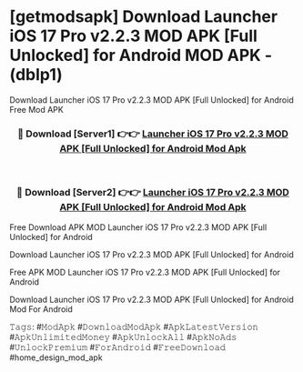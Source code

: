 # [getmodsapk] Download Launcher iOS 17 Pro v2.2.3 MOD APK [Full Unlocked] for Android MOD APK - (dblp1)
Download Launcher iOS 17 Pro v2.2.3 MOD APK [Full Unlocked] for Android Free Mod APK

<div align="center">
<h3>🔴 Download [Server1] 👉👉 <a href="https://apk-comot.site?title=Launcher_iOS_17_Pro_v2.2.3_MOD_APK_[Full_Unlocked]_for_Android">Launcher iOS 17 Pro v2.2.3 MOD APK [Full Unlocked] for Android Mod Apk</a></h3><br>

<h3>🔴 Download [Server2] 👉👉 <a href="https://apk-comot.site?title=Launcher_iOS_17_Pro_v2.2.3_MOD_APK_[Full_Unlocked]_for_Android">Launcher iOS 17 Pro v2.2.3 MOD APK [Full Unlocked] for Android Mod Apk</a></h3>
</div>


Free Download APK MOD Launcher iOS 17 Pro v2.2.3 MOD APK [Full Unlocked] for Android

Download Launcher iOS 17 Pro v2.2.3 MOD APK [Full Unlocked] for Android 

Free APK MOD Launcher iOS 17 Pro v2.2.3 MOD APK [Full Unlocked] for Android 

Download Launcher iOS 17 Pro v2.2.3 MOD APK [Full Unlocked] for Android Mod For Android

𝚃𝚊𝚐𝚜: #𝙼𝚘𝚍𝙰𝚙𝚔 #𝙳𝚘𝚠𝚗𝚕𝚘𝚊𝚍𝙼𝚘𝚍𝙰𝚙𝚔 #𝙰𝚙𝚔𝙻𝚊𝚝𝚎𝚜𝚝𝚅𝚎𝚛𝚜𝚒𝚘𝚗 #𝙰𝚙𝚔𝚄𝚗𝚕𝚒𝚖𝚒𝚝𝚎𝚍𝙼𝚘𝚗𝚎𝚢 #𝙰𝚙𝚔𝚄𝚗𝚕𝚘𝚌𝚔𝙰𝚕𝚕 #𝙰𝚙𝚔𝙽𝚘𝙰𝚍𝚜 #𝚄𝚗𝚕𝚘𝚌𝚔𝙿𝚛𝚎𝚖𝚒𝚞𝚖 #𝙵𝚘𝚛𝙰𝚗𝚍𝚛𝚘𝚒𝚍 #𝙵𝚛𝚎𝚎𝙳𝚘𝚠𝚗𝚕𝚘𝚊𝚍 #home_design_mod_apk